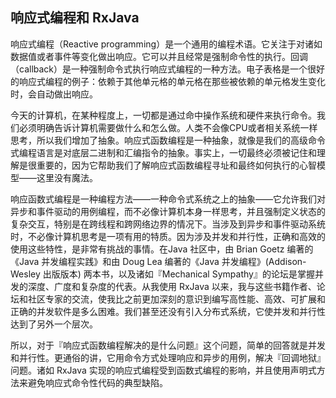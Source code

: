 ## 响应式编程和 RxJava

响应式编程（Reactive programming）是一个通用的编程术语。它关注于对诸如数据值或者事件等变化做出响应。它可以并且经常是强制命令性的执行。回调（callback）是一种强制命令式执行响应式编程的一种方法。电子表格是一个很好的响应式编程的例子：依赖于其他单元格的单元格在那些被依赖的单元格发生变化时，会自动做出响应。

今天的计算机，在某种程度上，一切都是通过命中操作系统和硬件来执行命令。我们必须明确告诉计算机需要做什么和怎么做。人类不会像CPU或者相关系统一样思考，所以我们增加了抽象。响应式函数编程是一种抽象，就像是我们的高级命令式编程语言是对底层二进制和汇编指令的抽象。事实上，一切最终必须被记住和理解是很重要的，因为它帮助我们了解响应式函数编程寻址和最终如何执行的心智模型——这里没有魔法。

响应函数式编程是一种编程方法——一种命令式系统之上的抽象——它允许我们对异步和事件驱动的用例编程，而不必像计算机本身一样思考，并且强制定义状态的复杂交互，特别是在跨线程和跨网络边界的情况下。当涉及到异步和事件驱动系统时，不必像计算机思考是一项有用的特质。因为涉及并发和并行性，正确和高效的使用这些特性，是非常有挑战的事情。在Java 社区中，由 Brian Goetz 编著的《Java 并发编程实践》和由 Doug Lea 编著的《Java 并发编程》(Addison-Wesley 出版版本) 两本书，以及诸如『Mechanical Sympathy』的论坛是掌握并发的深度、广度和复杂度的代表。从我使用 RxJava 以来，我与这些书籍作者、论坛和社区专家的交流，使我比之前更加深刻的意识到编写高性能、高效、可扩展和正确的并发软件是多么困难。我们甚至还没有引入分布式系统，它使并发和并行性达到了另外一个层次。

所以，对于『响应式函数编程解决的是什么问题』这个问题，简单的回答就是并发和并行性。更通俗的讲，它用命令方式处理响应和异步的用例，解决『回调地狱』问题。诸如 RxJava 实现的响应式编程受到函数式编程的影响，并且使用声明式方法来避免响应式命令性代码的典型缺陷。